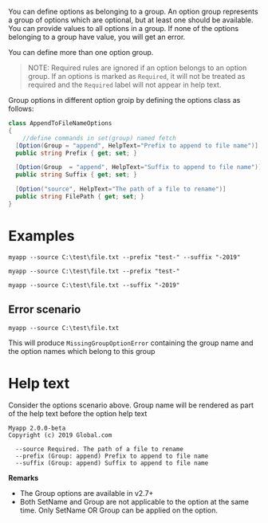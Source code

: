 You can define options as belonging to a group. An option group represents a group of options which are optional, but at least one should be available.
You can provide values to all options in a group. If none of the options belonging to a group have value, you will get an error.

You can define more than one option group.

> NOTE: Required rules are ignored if an option belongs to an option group. If an options is marked as `Required`, it will not be treated as required and the `Required` label will not appear in help text.

Group options in different option groip by defining the options class as follows:

``` csharp
class AppendToFileNameOptions
{
    //define commands in set(group) named fetch
  [Option(Group = "append", HelpText="Prefix to append to file name")]
  public string Prefix { get; set; }

  [Option(Group  = "append", HelpText="Suffix to append to file name")]
  public string Suffix { get; set; }

  [Option("source", HelpText="The path of a file to rename")]
  public string FilePath { get; set; }
}
```

<!-- Put proper demo -->
<!-- [<img src="media/tryit.png">](https://dotnetfiddle.net/GeXOFY) -->

# Examples

```
myapp --source C:\test\file.txt --prefix "test-" --suffix "-2019"
```

```
myapp --source C:\test\file.txt --prefix "test-"
```

```
myapp --source C:\test\file.txt --suffix "-2019"
```

## Error scenario
```
myapp --source C:\test\file.txt
```

This will produce `MissingGroupOptionError` containing the group name and the option names which belong to this group

# Help text

Consider the options scenario above. Group name will be rendered as part of the help text before the option help text

```
Myapp 2.0.0-beta
Copyright (c) 2019 Global.com

  --source Required. The path of a file to rename
  --prefix (Group: append) Prefix to append to file name
  --suffix (Group: append) Suffix to append to file name
```

__Remarks__
- The Group options are available in v2.7+
- Both SetName and Group are not applicable to the option at the same time. Only SetName OR Group can be applied on the option.